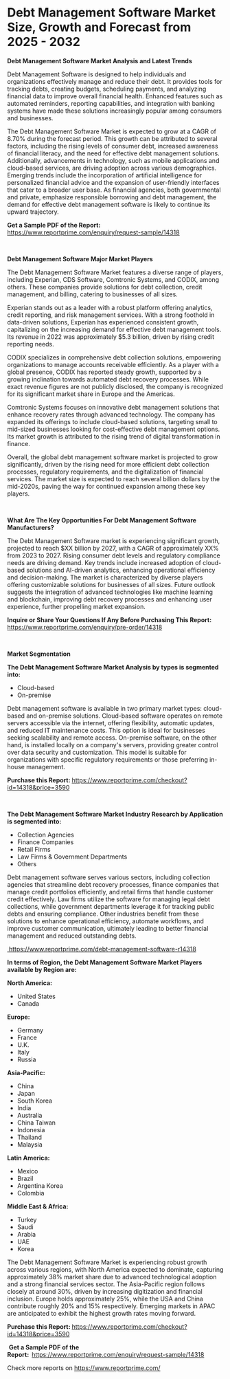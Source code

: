 <p><h1>Debt Management Software Market Size, Growth and Forecast from 2025 - 2032</h1></p><p><strong>Debt Management Software Market Analysis and Latest Trends</strong></p>
<p><p>Debt Management Software is designed to help individuals and organizations effectively manage and reduce their debt. It provides tools for tracking debts, creating budgets, scheduling payments, and analyzing financial data to improve overall financial health. Enhanced features such as automated reminders, reporting capabilities, and integration with banking systems have made these solutions increasingly popular among consumers and businesses.</p><p>The Debt Management Software Market is expected to grow at a CAGR of 8.70% during the forecast period. This growth can be attributed to several factors, including the rising levels of consumer debt, increased awareness of financial literacy, and the need for effective debt management solutions. Additionally, advancements in technology, such as mobile applications and cloud-based services, are driving adoption across various demographics. Emerging trends include the incorporation of artificial intelligence for personalized financial advice and the expansion of user-friendly interfaces that cater to a broader user base. As financial agencies, both governmental and private, emphasize responsible borrowing and debt management, the demand for effective debt management software is likely to continue its upward trajectory.</p></p>
<p><strong>Get a Sample PDF of the Report:&nbsp;</strong> <a href="https://www.reportprime.com/enquiry/request-sample/14318?utm_campaign=3049&utm_medium=2&utm_source=Github&utm_content=ia&utm_term=20032025&utm_id=debt-management-software">https://www.reportprime.com/enquiry/request-sample/14318</a></p>
<p>&nbsp;</p>
<p><strong>Debt Management Software Major Market Players</strong></p>
<p><p>The Debt Management Software Market features a diverse range of players, including Experian, CDS Software, Comtronic Systems, and CODIX, among others. These companies provide solutions for debt collection, credit management, and billing, catering to businesses of all sizes.</p><p>Experian stands out as a leader with a robust platform offering analytics, credit reporting, and risk management services. With a strong foothold in data-driven solutions, Experian has experienced consistent growth, capitalizing on the increasing demand for effective debt management tools. Its revenue in 2022 was approximately $5.3 billion, driven by rising credit reporting needs.</p><p>CODIX specializes in comprehensive debt collection solutions, empowering organizations to manage accounts receivable efficiently. As a player with a global presence, CODIX has reported steady growth, supported by a growing inclination towards automated debt recovery processes. While exact revenue figures are not publicly disclosed, the company is recognized for its significant market share in Europe and the Americas.</p><p>Comtronic Systems focuses on innovative debt management solutions that enhance recovery rates through advanced technology. The company has expanded its offerings to include cloud-based solutions, targeting small to mid-sized businesses looking for cost-effective debt management options. Its market growth is attributed to the rising trend of digital transformation in finance.</p><p>Overall, the global debt management software market is projected to grow significantly, driven by the rising need for more efficient debt collection processes, regulatory requirements, and the digitalization of financial services. The market size is expected to reach several billion dollars by the mid-2020s, paving the way for continued expansion among these key players.</p></p>
<p>&nbsp;</p>
<p><strong>What Are The Key Opportunities For Debt Management Software Manufacturers?</strong></p>
<p><p>The Debt Management Software market is experiencing significant growth, projected to reach $XX billion by 2027, with a CAGR of approximately XX% from 2023 to 2027. Rising consumer debt levels and regulatory compliance needs are driving demand. Key trends include increased adoption of cloud-based solutions and AI-driven analytics, enhancing operational efficiency and decision-making. The market is characterized by diverse players offering customizable solutions for businesses of all sizes. Future outlook suggests the integration of advanced technologies like machine learning and blockchain, improving debt recovery processes and enhancing user experience, further propelling market expansion.</p></p>
<p><strong>Inquire or Share Your Questions If Any Before Purchasing This Report:</strong> <a href="https://www.reportprime.com/enquiry/pre-order/14318?utm_campaign=3049&utm_medium=2&utm_source=Github&utm_content=ia&utm_term=20032025&utm_id=debt-management-software">https://www.reportprime.com/enquiry/pre-order/14318</a></p>
<p>&nbsp;</p>
<p><strong>Market Segmentation</strong></p>
<p><strong>The Debt Management Software Market Analysis by types is segmented into:</strong></p>
<p><ul><li>Cloud-based</li><li>On-premise</li></ul></p>
<p><p>Debt management software is available in two primary market types: cloud-based and on-premise solutions. Cloud-based software operates on remote servers accessible via the internet, offering flexibility, automatic updates, and reduced IT maintenance costs. This option is ideal for businesses seeking scalability and remote access. On-premise software, on the other hand, is installed locally on a company's servers, providing greater control over data security and customization. This model is suitable for organizations with specific regulatory requirements or those preferring in-house management.</p></p>
<p><strong>Purchase this Report:&nbsp;</strong><a href="https://www.reportprime.com/checkout?id=14318&price=3590&utm_campaign=3049&utm_medium=2&utm_source=Github&utm_content=ia&utm_term=20032025&utm_id=debt-management-software">https://www.reportprime.com/checkout?id=14318&price=3590</a></p>
<p>&nbsp;</p>
<p><strong>The Debt Management Software Market Industry Research by Application is segmented into:</strong></p>
<p><ul><li>Collection Agencies</li><li>Finance Companies</li><li>Retail Firms</li><li>Law Firms & Government Departments</li><li>Others</li></ul></p>
<p><p>Debt management software serves various sectors, including collection agencies that streamline debt recovery processes, finance companies that manage credit portfolios efficiently, and retail firms that handle customer credit effectively. Law firms utilize the software for managing legal debt collections, while government departments leverage it for tracking public debts and ensuring compliance. Other industries benefit from these solutions to enhance operational efficiency, automate workflows, and improve customer communication, ultimately leading to better financial management and reduced outstanding debts.</p></p>
<p><a href="https://www.reportprime.com/debt-management-software-r14318?utm_campaign=3049&utm_medium=2&utm_source=Github&utm_content=ia&utm_term=20032025&utm_id=debt-management-software">&nbsp;https://www.reportprime.com/debt-management-software-r14318</a></p>
<p><strong>In terms of Region, the Debt Management Software Market Players available by Region are:</strong></p>
<p>
    <p> <strong> North America: </strong>
        <ul>
            <li>United States</li>
            <li>Canada</li>
        </ul>
        </p> 
    <p> <strong> Europe: </strong>
        <ul>
            <li>Germany</li>
            <li>France</li>
            <li>U.K.</li>
            <li>Italy</li>
            <li>Russia</li>
        </ul>
        </p> 
    <p> <strong> Asia-Pacific: </strong>
        <ul>
            <li>China</li>
            <li>Japan</li>
            <li>South Korea</li>
            <li>India</li>
            <li>Australia</li>
            <li>China Taiwan</li>
            <li>Indonesia</li>
            <li>Thailand</li>
            <li>Malaysia</li>
        </ul>
        </p> 
    <p> <strong> Latin America: </strong>
        <ul>
            <li>Mexico</li>
            <li>Brazil</li>
            <li>Argentina Korea</li>
            <li>Colombia</li>
        </ul>
        </p> 
    <p> <strong> Middle East & Africa: </strong>
        <ul>
            <li>Turkey</li>
            <li>Saudi</li>
            <li>Arabia</li>
            <li>UAE</li>
            <li>Korea</li>
        </ul>
    </p>
    </p>
<p><p>The Debt Management Software Market is experiencing robust growth across various regions, with North America expected to dominate, capturing approximately 38% market share due to advanced technological adoption and a strong financial services sector. The Asia-Pacific region follows closely at around 30%, driven by increasing digitization and financial inclusion. Europe holds approximately 25%, while the USA and China contribute roughly 20% and 15% respectively. Emerging markets in APAC are anticipated to exhibit the highest growth rates moving forward.</p></p>
<p><strong>Purchase this Report: </strong><a href="https://www.reportprime.com/checkout?id=14318&price=3590&utm_campaign=3049&utm_medium=2&utm_source=Github&utm_content=ia&utm_term=20032025&utm_id=debt-management-software">https://www.reportprime.com/checkout?id=14318&price=3590</a></p>
<p>&nbsp;<strong>Get a Sample PDF of the Report:&nbsp;&nbsp;</strong><a href="https://www.reportprime.com/enquiry/request-sample/14318?utm_campaign=3049&utm_medium=2&utm_source=Github&utm_content=ia&utm_term=20032025&utm_id=debt-management-software">https://www.reportprime.com/enquiry/request-sample/14318</a></p>
<p><strong></strong></p>
<p>Check more reports on <a href="https://www.reportprime.com/?utm_campaign=3049&utm_medium=2&utm_source=Github&utm_content=ia&utm_term=20032025&utm_id=debt-management-software">https://www.reportprime.com/</a></p>